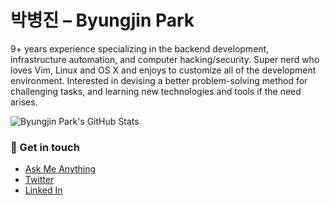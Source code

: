 # 박병진 – Byungjin Park

9+ years experience specializing in the backend development, infrastructure automation, and computer hacking/security. Super nerd who loves Vim, Linux and OS X and enjoys to customize all of the development environment. Interested in devising a better problem-solving method for challenging tasks, and learning new technologies and tools if the need arises.


![Byungjin Park's GitHub Stats](https://github-readme-stats.vercel.app/api?username=posquit0&show_icons=true)

<!--
**posquit0/posquit0** is a ✨ _special_ ✨ repository because its `README.md` (this file) appears on your GitHub profile.

Here are some ideas to get you started:

- 🔭 I’m currently working on ...
- 🌱 I’m currently learning ...
- 👯 I’m looking to collaborate on ...
- 🤔 I’m looking for help with ...
- 💬 Ask me about ...
- 📫 How to reach me: ...
- 😄 Pronouns: ...
- ⚡ Fun fact: ...
-->


### 💬 Get in touch

- [Ask Me Anything](https://github.com/posquit0/ama)
- [Twitter](https://twitter.com/posquit0)
- [Linked In](https://www.linkedin.com/in/posquit0/)
